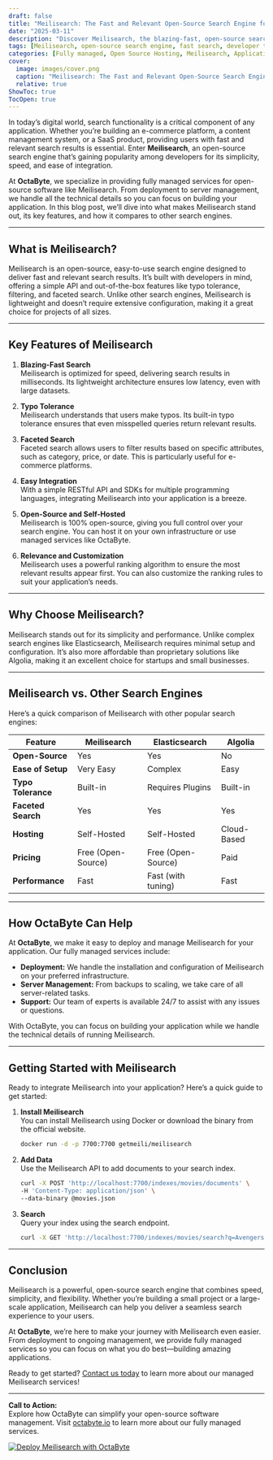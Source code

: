 ```yaml
---
draft: false
title: "Meilisearch: The Fast and Relevant Open-Source Search Engine for Developers"
date: "2025-03-11"
description: "Discover Meilisearch, the blazing-fast, open-source search engine designed for developers. Learn how it simplifies search functionality, its key features, and how it compares to other search engines like Elasticsearch and Algolia."
tags: [Meilisearch, open-source search engine, fast search, developer tools, Elasticsearch alternative, Algolia alternative, search engine comparison, managed search solutions, OctaByte, open-source software]
categories: [Fully managed, Open Source Hosting, Meilisearch, Applications, Search]
cover:
  image: images/cover.png
  caption: "Meilisearch: The Fast and Relevant Open-Source Search Engine for Developers"
  relative: true
ShowToc: true
TocOpen: true
---
```



In today’s digital world, search functionality is a critical component of any application. Whether you’re building an e-commerce platform, a content management system, or a SaaS product, providing users with fast and relevant search results is essential. Enter **Meilisearch**, an open-source search engine that’s gaining popularity among developers for its simplicity, speed, and ease of integration.

At **OctaByte**, we specialize in providing fully managed services for open-source software like Meilisearch. From deployment to server management, we handle all the technical details so you can focus on building your application. In this blog post, we’ll dive into what makes Meilisearch stand out, its key features, and how it compares to other search engines.

---

## What is Meilisearch?

Meilisearch is an open-source, easy-to-use search engine designed to deliver fast and relevant search results. It’s built with developers in mind, offering a simple API and out-of-the-box features like typo tolerance, filtering, and faceted search. Unlike other search engines, Meilisearch is lightweight and doesn’t require extensive configuration, making it a great choice for projects of all sizes.

---

## Key Features of Meilisearch

1. **Blazing-Fast Search**  
   Meilisearch is optimized for speed, delivering search results in milliseconds. Its lightweight architecture ensures low latency, even with large datasets.

2. **Typo Tolerance**  
   Meilisearch understands that users make typos. Its built-in typo tolerance ensures that even misspelled queries return relevant results.

3. **Faceted Search**  
   Faceted search allows users to filter results based on specific attributes, such as category, price, or date. This is particularly useful for e-commerce platforms.

4. **Easy Integration**  
   With a simple RESTful API and SDKs for multiple programming languages, integrating Meilisearch into your application is a breeze.

5. **Open-Source and Self-Hosted**  
   Meilisearch is 100% open-source, giving you full control over your search engine. You can host it on your own infrastructure or use managed services like OctaByte.

6. **Relevance and Customization**  
   Meilisearch uses a powerful ranking algorithm to ensure the most relevant results appear first. You can also customize the ranking rules to suit your application’s needs.

---

## Why Choose Meilisearch?

Meilisearch stands out for its simplicity and performance. Unlike complex search engines like Elasticsearch, Meilisearch requires minimal setup and configuration. It’s also more affordable than proprietary solutions like Algolia, making it an excellent choice for startups and small businesses.

---

## Meilisearch vs. Other Search Engines

Here’s a quick comparison of Meilisearch with other popular search engines:

| Feature               | Meilisearch       | Elasticsearch     | Algolia           |
|-----------------------|-------------------|-------------------|-------------------|
| **Open-Source**       | Yes               | Yes               | No                |
| **Ease of Setup**     | Very Easy         | Complex           | Easy              |
| **Typo Tolerance**    | Built-in          | Requires Plugins  | Built-in          |
| **Faceted Search**    | Yes               | Yes               | Yes               |
| **Hosting**           | Self-Hosted       | Self-Hosted       | Cloud-Based       |
| **Pricing**           | Free (Open-Source)| Free (Open-Source)| Paid              |
| **Performance**       | Fast              | Fast (with tuning)| Fast              |

---

## How OctaByte Can Help

At **OctaByte**, we make it easy to deploy and manage Meilisearch for your application. Our fully managed services include:

- **Deployment:** We handle the installation and configuration of Meilisearch on your preferred infrastructure.
- **Server Management:** From backups to scaling, we take care of all server-related tasks.
- **Support:** Our team of experts is available 24/7 to assist with any issues or questions.

With OctaByte, you can focus on building your application while we handle the technical details of running Meilisearch.

---

## Getting Started with Meilisearch

Ready to integrate Meilisearch into your application? Here’s a quick guide to get started:

1. **Install Meilisearch**  
   You can install Meilisearch using Docker or download the binary from the official website.

   ```bash
   docker run -d -p 7700:7700 getmeili/meilisearch
   ```

2. **Add Data**  
   Use the Meilisearch API to add documents to your search index.

   ```bash
   curl -X POST 'http://localhost:7700/indexes/movies/documents' \
   -H 'Content-Type: application/json' \
   --data-binary @movies.json
   ```

3. **Search**  
   Query your index using the search endpoint.

   ```bash
   curl -X GET 'http://localhost:7700/indexes/movies/search?q=Avengers'
   ```

---

## Conclusion

Meilisearch is a powerful, open-source search engine that combines speed, simplicity, and flexibility. Whether you’re building a small project or a large-scale application, Meilisearch can help you deliver a seamless search experience to your users.

At **OctaByte**, we’re here to make your journey with Meilisearch even easier. From deployment to ongoing management, we provide fully managed services so you can focus on what you do best—building amazing applications.

Ready to get started? [Contact us today](https://octabyte.io) to learn more about our managed Meilisearch services!

---

**Call to Action:**  
Explore how OctaByte can simplify your open-source software management. Visit [octabyte.io](https://octabyte.io) to learn more about our fully managed services.

[![Deploy Meilisearch with OctaByte](/images/deploy-on-octabyte.png)](https://octabyte.io/fully-managed-open-source-services/applications/search/meilisearch)